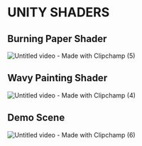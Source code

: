 # UNITY SHADERS

## Burning Paper Shader

![Untitled video - Made with Clipchamp (5)](https://github.com/user-attachments/assets/045078f4-1b53-4450-a893-af987b0ebd43)

## Wavy Painting Shader
![Untitled video - Made with Clipchamp (4)](https://github.com/user-attachments/assets/210a625d-e4d4-4edd-b54a-51bfbad7e550)

## Demo Scene
![Untitled video - Made with Clipchamp (6)](https://github.com/user-attachments/assets/9bf11ddf-aa73-4840-876d-689ea5196723)
